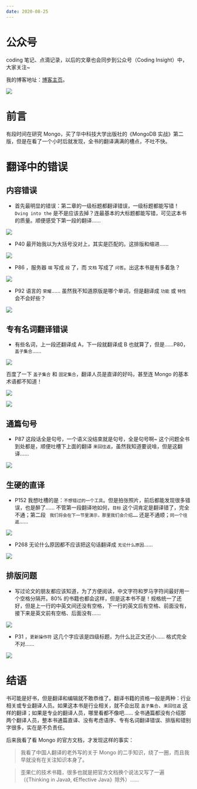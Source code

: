 ```yaml
---
date: 2020-08-25
---
```


# 公众号

coding 笔记、点滴记录，以后的文章也会同步到公众号（Coding Insight）中，大家关注~

我的博客地址：[博客主页](https://yano-nankai.notion.site/yano-nankai/Yano-Space-ff42bde7acd1467eb3ae63dc0d4a9f8c)。

![](http://yano.oss-cn-beijing.aliyuncs.com/2019-07-29-qrcode_for_gh_a26ce4572791_258.jpg)

# 前言

有段时间在研究 Mongo，买了华中科技大学出版社的《MongoDB 实战》第二版，但是在看了一个小时后就发现，全书的翻译满满的槽点，不吐不快。

# 翻译中的错误

## 内容错误

- 首先最明显的错误：第二章的一级标题都翻译错误，一级标题都能写错！`Dving into the` 是不是应该去掉？连最基本的大标题都能写错，可见这本书的质量。顺便感受下第一段的翻译……

![](http://yano.oss-cn-beijing.aliyuncs.com/2020-08-25-022313.jpg)

-  P40 最开始我以为大括号没对上，其实是匹配的。这排版和缩进……

![](http://yano.oss-cn-beijing.aliyuncs.com/2020-08-25-022403.jpg)

- P86 ，服务器 ` 端 ` 写成 ` 段 ` 了，而 ` 文档 ` 写成了 ` 问答 `。出这本书是有多着急？

![](http://yano.oss-cn-beijing.aliyuncs.com/2020-08-25-022420.jpg)

- P92 语言的 ` 荣耀 `…… 虽然我不知道原版是哪个单词，但是翻译成 ` 功能 ` 或 ` 特性 ` 会不会好些？

![](http://yano.oss-cn-beijing.aliyuncs.com/2020-08-25-022432.jpg)

## 专有名词翻译错误

- 有些名词，上一段还翻译成 A，下一段就翻译成 B 也就算了，但是……P80，` 盖子集合 `……

![](http://yano.oss-cn-beijing.aliyuncs.com/2020-08-25-022446.jpg)

百度了一下 ` 盖子集合 ` 和 ` 固定集合 `，翻译人员是直译的好吗，甚至连 Mongo 的基本术语都不知道！

![](http://yano.oss-cn-beijing.aliyuncs.com/2020-08-25-022501.jpg)

![](http://yano.oss-cn-beijing.aliyuncs.com/2020-08-25-022513.jpg)

## 通篇句号

- P87 这段话全是句号，一个语义没结束就是句号，全是句号啊~ 这个问题全书到处都是，顺便吐槽下上面的翻译 ` 来回往返 `，虽然我知道要说啥，但是这翻译……

![](http://yano.oss-cn-beijing.aliyuncs.com/2020-08-25-022525.jpg)

## 生硬的直译

- P152 我想吐槽的是：` 不想错过的一个工具 `。但是拍张照片，前后都能发现很多错误，也是醉了…… 不管第一段翻译地如何，` 目标 ` 这个词肯定是翻译错了，完全不通；第二段 ` 我们将会在下一节里演示，那里我们会介绍……` 还是不通顺；` 同一个往返 `……

![](http://yano.oss-cn-beijing.aliyuncs.com/2020-08-25-022539.jpg)

- P268 无论什么原因都不应该把这句话翻译成 ` 无论什么原因 `……

![](http://yano.oss-cn-beijing.aliyuncs.com/2020-08-25-022551.jpg)

## 排版问题

- 写过论文的朋友都应该知道，为了方便阅读，中文字符和罗马字符间最好用一个空格分隔开。80% 的书籍也都会这样，但是这本书不是！规格统一了还好，但是上一行的中英文间还没有空格，下一行的英文后有空格、前面没有，接下来是英文前有空格、后面没有……

![](http://yano.oss-cn-beijing.aliyuncs.com/2020-08-25-022610.jpg)

- P31 ，` 更新操作符 ` 这几个字应该是四级标题，为什么比正文还小…… 格式完全不对……

![](http://yano.oss-cn-beijing.aliyuncs.com/2020-08-25-022641.jpg)

# 结语

书可能是好书，但是翻译和编辑就不敢恭维了。翻译书籍的资格一般是两种：行业相关或专业翻译人员。如果这本书是行业相关，就不会出现 ` 盖子集合 `、` 来回往返 ` 这样的翻译；如果是专业的翻译人员，哪里看都不像吧…… 全书通篇都没有介绍那两个翻译人员，整本书通篇直译、没有考虑语序、专有名词翻译错误、排版和错别字很多，实在是不负责任。

后来我看了看 Mongo 的官方文档，才发现这样的事实：

>我看了中国人翻译的老外写的关于 Mongo 的二手知识，绕了一圈，而且我早就没有在关注知识本身了。

>歪果仁的技术书籍，很多也就是把官方文档换个说法又写了一遍（《Thinking in Java》, 《Effective Java》除外）……
